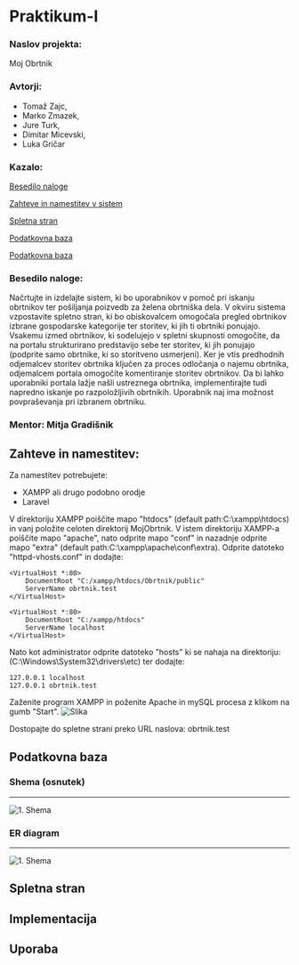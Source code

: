 # Praktikum-I


### Naslov projekta:
 Moj Obrtnik

### Avtorji:
* Tomaž Zajc,
* Marko Zmazek,
* Jure Turk,
* Dimitar Micevski,
* Luka Gričar

### Kazalo:

[Besedilo naloge](#besedilo-naloge)

[Zahteve in namestitev v sistem](#zahteve-in-namestitev)

[Spletna stran](https://github.com/Jure4321/Praktikum-I/tree/master/spletna%20stran)

[Podatkovna baza](https://github.com/Jure4321/Praktikum-I/tree/master/podatkovna%20baza)

[Podatkovna baza](#podatkovna-baza)

### Besedilo naloge:

Načrtujte in izdelajte sistem, ki bo uporabnikov v pomoč pri iskanju obrtnikov ter pošiljanja poizvedb
za želena obrtniška dela.
V okviru sistema vzpostavite spletno stran, ki bo obiskovalcem omogočala pregled obrtnikov izbrane
gospodarske kategorije ter storitev, ki jih ti obrtniki ponujajo. Vsakemu izmed obrtnikov, ki
sodelujejo v spletni skupnosti omogočite, da na portalu strukturirano predstavijo sebe ter storitev, ki
jih ponujajo (podprite samo obrtnike, ki so storitveno usmerjeni).
Ker je vtis predhodnih odjemalcev storitev obrtnika ključen za proces odločanja o najemu obrtnika,
odjemalcem portala omogočite komentiranje storitev obrtnikov.
Da bi lahko uporabniki portala lažje našli ustreznega obrtnika, implementirajte tudi napredno iskanje
po razpoložljivih obrtnikih.
Uporabnik naj ima možnost povpraševanja pri izbranem obrtniku.


### Mentor: Mitja Gradišnik 


## Zahteve in namestitev:
Za namestitev potrebujete:
- XAMPP ali drugo podobno orodje
- Laravel

V direktoriju XAMPP poiščite mapo "htdocs" (default path:C:\xampp\htdocs) in vanj položite celoten direktorij MojObrtnik. V istem direktoriju XAMPP-a poiščite mapo "apache", nato odprite mapo "conf" in nazadnje odprite mapo "extra" (default path:C:\xampp\apache\conf\extra). Odprite datoteko "httpd-vhosts.conf" in dodajte: 

```
<VirtualHost *:80>
    DocumentRoot "C:/xampp/htdocs/Obrtnik/public"
    ServerName obrtnik.test
</VirtualHost>

<VirtualHost *:80>
    DocumentRoot "C:/xampp/htdocs"
    ServerName localhost
</VirtualHost> 
```
Nato kot administrator odprite datoteko "hosts" ki se nahaja na direktoriju: (C:\Windows\System32\drivers\etc) ter dodajte:
```
127.0.0.1 localhost
127.0.0.1 obrtnik.test
```

Zaženite program XAMPP in poženite Apache in mySQL procesa z klikom na gumb "Start".
![Slika](https://github.com/Jure4321/Praktikum-I/blob/master/XAMPP.png)


Dostopajte do spletne strani preko URL naslova: obrtnik.test

## Podatkovna baza 



### Shema (osnutek)
---
![1. Shema](https://github.com/Jure4321/Praktikum-I/blob/master/podatkovna%20baza/Osnutek.jpg)

### ER diagram 
---
![1. Shema](https://github.com/Jure4321/Praktikum-I/blob/master/podatkovna%20baza/35156807_1997118590311821_7525599961853984768_n.png)
## Spletna stran


## Implementacija

## Uporaba

